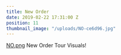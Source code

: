 ```yaml
---
title: New Order
date: 2019-02-22 17:31:00 Z
position: 11
thumbnail_image: "/uploads/NO-ce6d96.jpg"
---
```


[NO.png](/uploads/NO.png)
New Order Tour Visuals!